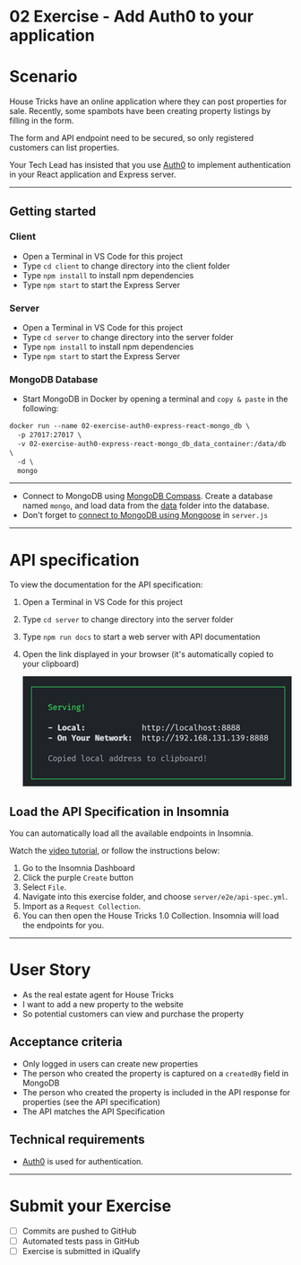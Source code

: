 # 02 Exercise - Add Auth0 to your application

# Scenario

House Tricks have an online application where they can post properties for sale. Recently, some spambots have been creating property listings by filling in the form.

The form and API endpoint need to be secured, so only registered customers can list properties.

Your Tech Lead has insisted that you use [Auth0](https://auth0.com/) to implement authentication in your React application and Express server.

---

## Getting started

### Client

- Open a Terminal in VS Code for this project
- Type `cd client` to change directory into the client folder
- Type `npm install` to install npm dependencies
- Type `npm start` to start the Express Server

### Server

- Open a Terminal in VS Code for this project
- Type `cd server` to change directory into the server folder
- Type `npm install` to install npm dependencies
- Type `npm start` to start the Express Server

### MongoDB Database


- Start MongoDB in Docker by opening a terminal and `copy & paste` in the following: 
```shell
docker run --name 02-exercise-auth0-express-react-mongo_db \
  -p 27017:27017 \
  -v 02-exercise-auth0-express-react-mongo_db_data_container:/data/db \
  -d \
  mongo
```

---
- Connect to MongoDB using [MongoDB Compass](https://www.mongodb.com/products/compass). Create a database named `mongo`, and load data from the [data](./data) folder into the database.
- Don't forget to [connect to MongoDB using Mongoose](https://mongoosejs.com/docs/connections.html) in `server.js`

---

# API specification

To view the documentation for the API specification:

1. Open a Terminal in VS Code for this project
2. Type `cd server` to change directory into the server folder
3. Type `npm run docs` to start a web server with API documentation
4. Open the link displayed in your browser (it's automatically copied to your clipboard)

   ![api docs](docs/api-docs.png)

## Load the API Specification in Insomnia

You can automatically load all the available endpoints in Insomnia.

Watch the [video tutorial](https://www.loom.com/share/dfaf8b47c6924f5ba04ce84dd1bdea1b), or follow the instructions below:

1. Go to the Insomnia Dashboard
2. Click the purple `Create` button
3. Select `File`.
4. Navigate into this exercise folder, and choose `server/e2e/api-spec.yml`.
5. Import as a `Request Collection`.
6. You can then open the House Tricks 1.0 Collection. Insomnia will load the endpoints for you.

---

# User Story

- As the real estate agent for House Tricks
- I want to add a new property to the website
- So potential customers can view and purchase the property

## Acceptance criteria

- Only logged in users can create new properties
- The person who created the property is captured on a `createdBy` field in MongoDB
- The person who created the property is included in the API response for properties (see the API specification)
- The API matches the API Specification

## Technical requirements

- [Auth0](https://auth0.com/) is used for authentication.

---

# Submit your Exercise

- [ ] Commits are pushed to GitHub
- [ ] Automated tests pass in GitHub
- [ ] Exercise is submitted in iQualify
